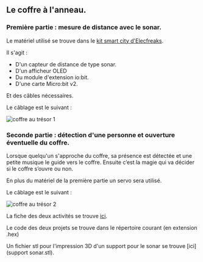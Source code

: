## Le coffre à l'anneau.

### Première partie : mesure de distance avec le sonar.

Le matériel utilisé se trouve dans le [kit smart city d'Elecfreaks](https://www.elecfreaks.com/learn-en/microbitKit/smart_city_kit/index.html).

Il s'agit :

- D'un capteur de distance de type sonar.
- D'un afficheur OLED
- Du module d'extension io:bit.
- D'une carte Micro:bit v2.

Et des câbles nécessaires.

Le câblage est le suivant :

![coffre au trésor 1](https://github.com/user-attachments/assets/f59aa325-fcd1-489d-b9e2-313183311c7a)



### Seconde partie : détection d'une personne et ouverture éventuelle du coffre.

Lorsque quelqu'un s'approche du coffre, sa présence est détectée et une petite musique le guide vers le coffre. Ensuite c’est la magie qui va décider si le coffre s’ouvre ou non.

En plus du matériel de la première partie un servo sera utilisé.

Le câblage est le suivant :

![coffre au trésor 2](https://github.com/user-attachments/assets/9cb24fe4-ab61-49b3-aa9f-48012039ec0e)

La fiche des deux activités se trouve [ici](coffre.pdf).

Le code des deux projets se trouve dans le répertoire courant (en extension .hex)

Un fichier stl pour l'impression 3D d'un support pour le sonar se trouve [ici](support sonar.stl).
